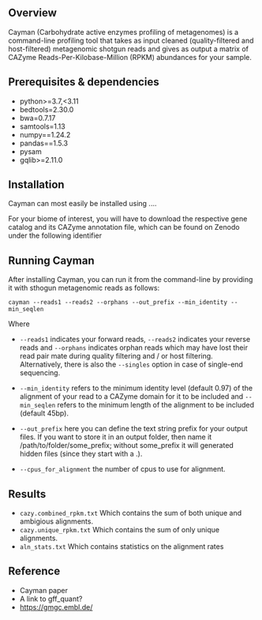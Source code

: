 ## Overview
Cayman (Carbohydrate active enzymes profiling of metagenomes) is a command-line profiling tool that takes as input cleaned (quality-filtered and host-filtered) metagenomic shotgun reads and gives as output a matrix of CAZyme
Reads-Per-Kilobase-Million (RPKM) abundances for your sample.

## Prerequisites & dependencies
- python>=3.7,<3.11
- bedtools=2.30.0
- bwa=0.7.17
- samtools=1.13
- numpy==1.24.2
- pandas==1.5.3
- pysam
- gqlib>=2.11.0

## Installation
Cayman can most easily be installed using ....

For your biome of interest, you will have to download the respective gene catalog and its CAZyme annotation file, which can be found on Zenodo under the following identifier

## Running Cayman
After installing Cayman, you can run it from the command-line by providing it with sthogun metagenomic reads as follows:

`cayman --reads1 --reads2 --orphans --out_prefix --min_identity --min_seqlen`

Where 
- `--reads1` indicates your forward reads, `--reads2` indicates your reverse reads and `--orphans` indicates orphan reads which may have lost their read pair mate during quality filtering and / or host filtering.
Alternatively, there is also the `--singles` option in case of single-end sequencing. 

- `--min_identity` refers to the minimum identity level (default 0.97) of the alignment of your read to a CAZyme domain for it to be included and `--min_seqlen` refers to the minimum length of the alignment to be included (default 45bp).

- `--out_prefix` here you can define the text string prefix for your output files. If you want to store it in an output folder, then name it /path/to/folder/some_prefix; without some_prefix it will generated hidden files (since they start with a .).

-  `--cpus_for_alignment` the number of cpus to use for alignment.

## Results
- `cazy.combined_rpkm.txt` Which contains the sum of both unique and ambigious alignments.
- `cazy.unique_rpkm.txt` Which contains the sum of only unique alignments.
- `aln_stats.txt` Which contains statistics on the alignment rates

## Reference
- Cayman paper
- A link to gff_quant?
- https://gmgc.embl.de/
